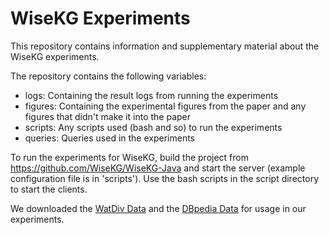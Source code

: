 # WiseKG Experiments
This repository contains information and supplementary material about the WiseKG experiments.

The repository contains the following variables:
- logs: Containing the result logs from running the experiments
- figures: Containing the experimental figures from the paper and any figures that didn't make it into the paper
- scripts: Any scripts used (bash and so) to run the experiments
- queries: Queries used in the experiments

To run the experiments for WiseKG, build the project from https://github.com/WiseKG/WiseKG-Java and start the server (example configuration file is in 'scripts').
Use the bash scripts in the script directory to start the clients.

We downloaded the  [WatDiv Data](https://dsg.uwaterloo.ca/watdiv/) and the [DBpedia Data](https://wiki.dbpedia.org/dbpedia-dataset-version-2015-10) for usage in our experiments.
